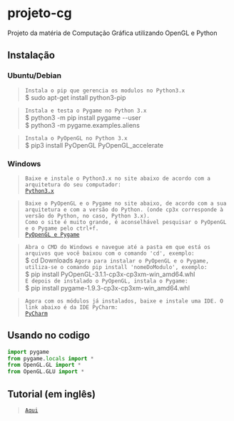 # projeto-cg
Projeto da matéria de Computação Gráfica utilizando OpenGL e Python

## Instalação
### Ubuntu/Debian
>`Instala o pip que gerencia os modulos no Python3.x` </br>
>$ sudo apt-get install python3-pip </br>

>`Instala e testa o Pygame no Python 3.x` </br>
>$ python3 -m pip install pygame --user </br>
>$ python3 -m pygame.examples.aliens </br>

>`Instala o PyOpenGL no Python 3.x` </br>
>$ pip3 install PyOpenGL PyOpenGL_accelerate </br>

### Windows
> `Baixe e instale o Python3.x no site abaixo de acordo com a arquitetura do seu computador:` </br>
> [`Python3.x`](https://www.python.org/downloads/windows/) </br>

> `Baixe o PyOpenGL e o Pygame no site abaixo, de acordo com a sua arquitetura e com a versão do Python. (onde cp3x corresponde à versão do Python, no caso, Python 3.x).` </br>
> `Como o site é muito grande, é aconselhável pesquisar o PyOpenGL e o Pygame pelo ctrl+f.` </br>
> [`PyOpenGL e Pygame`](http://www.lfd.uci.edu/~gohlke/pythonlibs/) </br>

> `Abra o CMD do Windows e navegue até a pasta em que está os arquivos que você baixou com o comando 'cd', exemplo:` </br>
> $ cd Downloads
> `Agora para instalar o PyOpenGL e o Pygame, utiliza-se o comando pip install 'nomeDoModulo', exemplo:` </br>
> $ pip install PyOpenGL-3.1.1-cp3x-cp3xm-win_amd64.whl </br>
> `E depois de instalado o PyOpenGL, instala o Pygame:` </br>
> $ pip install pygame-1.9.3-cp3x-cp3xm-win_amd64.whl </br>

> `Agora com os módulos já instalados, baixe e instale uma IDE. O link abaixo é da IDE PyCharm:` </br>
> [`PyCharm`](https://www.jetbrains.com/pycharm/download/#section=windows) </br>

## Usando no codigo
```python
import pygame
from pygame.locals import *
from OpenGL.GL import *
from OpenGL.GLU import *
```

## Tutorial (em inglês)
> [`Aqui`](https://pythonprogramming.net/opengl-pyopengl-python-pygame-tutorial/)
